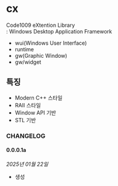 # cx

Code1009 eXtention Library  
: Windows Desktop Application Framework

- wui(Windows User Interface)
- runtime
- gw(Graphic Window)
- gw/widget





## 특징
- Modern C++ 스타일 
- RAII 스타일
- Window API 기반 
- STL 기반 




### CHANGELOG

#### 0.0.0.1a
_2025년 01월 22일_
- 생성




